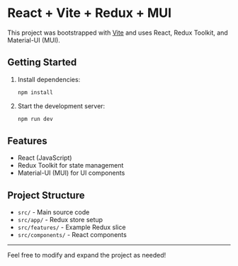 # React + Vite + Redux + MUI

This project was bootstrapped with [Vite](https://vitejs.dev/) and uses React, Redux Toolkit, and Material-UI (MUI).

## Getting Started

1. Install dependencies:
   ```sh
   npm install
   ```
2. Start the development server:
   ```sh
   npm run dev
   ```

## Features
- React (JavaScript)
- Redux Toolkit for state management
- Material-UI (MUI) for UI components

## Project Structure
- `src/` - Main source code
- `src/app/` - Redux store setup
- `src/features/` - Example Redux slice
- `src/components/` - React components

---

Feel free to modify and expand the project as needed!
